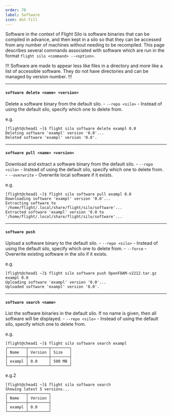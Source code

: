 ```yaml
---
order: 70
label: Software
icon: dot-fill
---
```


Software in the context of Flight Silo is software binaries that can be compiled in advance, and then kept in a silo so that they can be accessed from any number of machines without needing to be recompiled. This page describes several commands associated with software which are run in the format `flight silo <command> --<option>`. 

!!!
Software are made to appear less like files in a directory and more like a list of accessible software. They do not have directories and can be managed by version number.
!!!

---

#### `software delete <name> <version>`

Delete a software binary from the default silo.
    - `--repo <silo>` - Instead of using the default silo, specify which one to delete from.

e.g.
```
[flight@chead1 ~]$ flight silo software delete exampl 0.0
Deleting software 'exampl' version '0.0'...
Deleted software 'exampl' version '0.0'.
```

---

#### `software pull <name> <version>`

Download and extract a software binary from the default silo.
    - `--repo <silo>` - Instead of using the default silo, specify which one to delete from.
    - `--overwrite` - Overwrite local software if it exists.

e.g.
```
[flight@chead1 ~]$ flight silo software pull exampl 0.0
Downloading software 'exampl' version '0.0'...
Extracting software to '/home/flight/.local/share/flight/silo/software'...
Extracted software 'exampl' version '0.0 to '/home/flight/.local/share/flight/silo/software'...
```

---

#### `software push`

Upload a software binary to the default silo.
    - `--repo <silo>` - Instead of using the default silo, specify which one to delete from.
    - `--force` - Overwrite existing software in the silo if it exists.

e.g.
```
[flight@chead1 ~]$ flight silo software push OpenFOAM-v2212.tar.gz exampl 0.0
Uploading software 'exampl' version '0.0'...
Uploaded software 'exampl' version '0.0'.

```

---

#### `software search <name>`

List the software binaries in the default silo. If no name is given, then all software will be displayed.
    - `--repo <silo>` - Instead of using the default silo, specify which one to delete from.

e.g.
```
[flight@chead1 ~]$ flight silo software search exampl
┌────────┬─────────┬────────┐
│ Name   │ Version │ Size   │
├────────┼─────────┼────────┤
│ exampl │ 0.0     │ 500 MB │
└────────┴─────────┴────────┘
```

e.g.2
```
[flight@chead1 ~]$ flight silo software search
Showing latest 5 versions...
┌────────┬─────────┐
│ Name   │ Version │
├────────┼─────────┤
│ exampl │ 0.0     │
└────────┴─────────┘
```